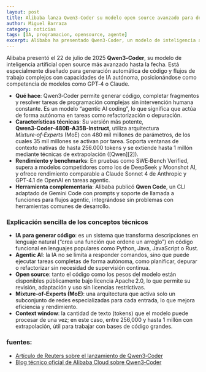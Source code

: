 ```yaml
---
layout: post
title: Alibaba lanza Qwen3-Coder su modelo open source avanzado para desarrolladores
author: Miguel Barraza
category: noticias
tags: [IA, programacion, opensource, agente]
excerpt: Alibaba ha presentado Qwen3‑Coder, un modelo de inteligencia artificial open source especializado en generación de código y flujos autónomos de desarrollo.
---
```


Alibaba presentó el 22 de julio de 2025 **Qwen3‑Coder**, su modelo de inteligencia artificial open source más avanzado hasta la fecha. Está especialmente diseñado para generación automática de código y flujos de trabajo complejos con capacidades de IA autónoma, posicionándose como competencia de modelos como GPT‑4 o Claude.

* **Qué hace**: Qwen3‑Coder permite generar código, completar fragmentos y resolver tareas de programación complejas sin intervención humana constante. Es un modelo “agentic AI coding”, lo que significa que actúa de forma autónoma en tareas como refactorización o depuración.
* **Características técnicas**: Su versión más potente, **Qwen3‑Coder‑480B‑A35B‑Instruct**, utiliza arquitectura *Mixture‑of‑Experts* (MoE) con 480 mil millones de parámetros, de los cuales 35 mil millones se activan por tarea. Soporta ventanas de contexto nativas de hasta 256.000 tokens y se extiende hasta 1 millón mediante técnicas de extrapolación ([Qwen][2]).
* **Rendimiento y benchmarks**: En pruebas como SWE‑Bench Verified, supera a modelos competidores como los de DeepSeek y Moonshot AI, y ofrece rendimiento comparable a Claude Sonnet 4 de Anthropic y GPT‑4.1 de OpenAI en tareas agentic.
* **Herramienta complementaria**: Alibaba publicó **Qwen Code**, un CLI adaptado de Gemini Code con prompts y soporte de llamada a funciones para flujos agentic, integrándose sin problemas con herramientas comunes de desarrollo.

### Explicación sencilla de los conceptos técnicos

* **IA para generar código**: es un sistema que transforma descripciones en lenguaje natural (“crea una función que ordene un arreglo”) en código funcional en lenguajes populares como Python, Java, JavaScript o Rust.
* **Agentic AI**: la IA no se limita a responder comandos, sino que puede ejecutar tareas completas de forma autónoma, como planificar, depurar o refactorizar sin necesidad de supervisión continua.
* **Open source**: tanto el código como los pesos del modelo están disponibles públicamente bajo licencia Apache 2.0, lo que permite su revisión, adaptación y uso sin licencias restrictivas.
* **Mixture‑of‑Experts (MoE)**: una arquitectura que activa solo un subconjunto de redes especializadas para cada entrada, lo que mejora eficiencia y rendimiento.
* **Context window**: la cantidad de texto (tokens) que el modelo puede procesar de una vez; en este caso, entre 256,000 y hasta 1 millón con extrapolación, útil para trabajar con bases de código grandes.

### fuentes:

* [Artículo de Reuters sobre el lanzamiento de Qwen3‑Coder](https://www.reuters.com/world/china/alibaba-launches-open-source-ai-coding-model-touted-its-most-advanced-date-2025-07-23/)
* [Blog técnico oficial de Alibaba Cloud sobre Qwen3‑Coder](https://qwenlm.github.io/blog/qwen3-coder/)
